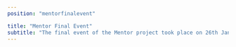 ```yaml
---
position: "mentorfinalevent"

title: "Mentor Final Event"
subtitle: "The final event of the Mentor project took place on 26th January 2022. Mobility-as-a-Service (MaaS) paves the way for new mobility opportunities, proposing an approach that offers a real alternative to individual transport in rural and mountain regions, through tailor-made mobility solutions designed for the needs of single users. How is all this done concretely and what are the business opportunities in this field, both for those involved in mobility and for tech-companies?"
---
```

